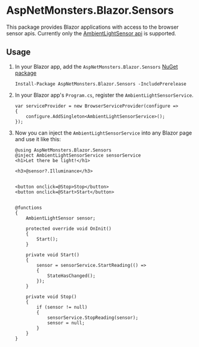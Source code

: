 # AspNetMonsters.Blazor.Sensors
This package provides Blazor applications with access to the browser sensor apis. Currently only the [AmbientLightSensor api](https://developer.mozilla.org/en-US/docs/Web/API/AmbientLightSensor) is supported. 

## Usage
1) In your Blazor app, add the `AspNetMonsters.Blazor.Sensors` [NuGet package](https://www.nuget.org/packages/AspNetMonsters.Blazor.Sensors/)

    ```
    Install-Package AspNetMonsters.Blazor.Sensors -IncludePrerelease
    ```

1) In your Blazor app's `Program.cs`, register the `AmbientLightSensorService`.

    ```
    var serviceProvider = new BrowserServiceProvider(configure =>
    {
        configure.AddSingleton<AmbientLightSensorService>();
    });
    ```

1) Now you can inject the `AmbientLightSensorService` into any Blazor page and use it like this:

    ```
    @using AspNetMonsters.Blazor.Sensors
    @inject AmbientLightSensorService sensorService
    <h1>Let there be light!</h1>

    <h3>@sensor?.Illuminance</h3>


    <button onclick=@Stop>Stop</button>
    <button onclick=@Start>Start</button>


    @functions 
    {
        AmbientLightSensor sensor;

        protected override void OnInit()
        {
            Start();
        }

        private void Start()
        {
            sensor = sensorService.StartReading(() =>
            {
                StateHasChanged();
            });
        }

        private void Stop()
        {
            if (sensor != null)
            {
                sensorService.StopReading(sensor);
                sensor = null;
            }
        }
    }

    ```
